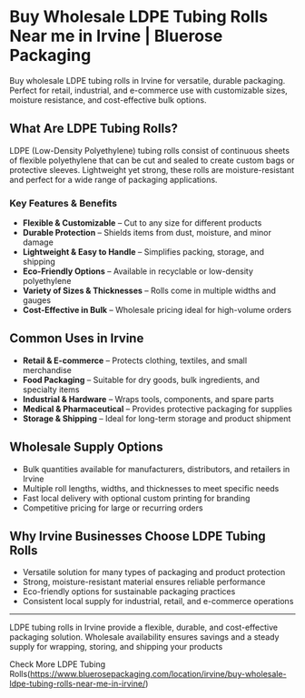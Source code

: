 # Buy Wholesale LDPE Tubing Rolls Near me in Irvine | Bluerose Packaging

Buy wholesale LDPE tubing rolls in Irvine for versatile, durable packaging. Perfect for retail, industrial, and e-commerce use with customizable sizes, moisture resistance, and cost-effective bulk options.

## What Are LDPE Tubing Rolls?

LDPE (Low-Density Polyethylene) tubing rolls consist of continuous sheets of flexible polyethylene that can be cut and sealed to create custom bags or protective sleeves. Lightweight yet strong, these rolls are moisture-resistant and perfect for a wide range of packaging applications.

### Key Features & Benefits

- **Flexible & Customizable** – Cut to any size for different products  
- **Durable Protection** – Shields items from dust, moisture, and minor damage  
- **Lightweight & Easy to Handle** – Simplifies packing, storage, and shipping  
- **Eco-Friendly Options** – Available in recyclable or low-density polyethylene  
- **Variety of Sizes & Thicknesses** – Rolls come in multiple widths and gauges  
- **Cost-Effective in Bulk** – Wholesale pricing ideal for high-volume orders  

## Common Uses in Irvine

- **Retail & E-commerce** – Protects clothing, textiles, and small merchandise  
- **Food Packaging** – Suitable for dry goods, bulk ingredients, and specialty items  
- **Industrial & Hardware** – Wraps tools, components, and spare parts  
- **Medical & Pharmaceutical** – Provides protective packaging for supplies  
- **Storage & Shipping** – Ideal for long-term storage and product shipment  

## Wholesale Supply Options

- Bulk quantities available for manufacturers, distributors, and retailers in Irvine  
- Multiple roll lengths, widths, and thicknesses to meet specific needs  
- Fast local delivery with optional custom printing for branding  
- Competitive pricing for large or recurring orders  

## Why Irvine Businesses Choose LDPE Tubing Rolls

- Versatile solution for many types of packaging and product protection  
- Strong, moisture-resistant material ensures reliable performance  
- Eco-friendly options for sustainable packaging practices  
- Consistent local supply for industrial, retail, and e-commerce operations  

---

LDPE tubing rolls in Irvine provide a flexible, durable, and cost-effective packaging solution. Wholesale availability ensures savings and a steady supply for wrapping, storing, and shipping your products

Check More LDPE Tubing Rolls(https://www.bluerosepackaging.com/location/irvine/buy-wholesale-ldpe-tubing-rolls-near-me-in-irvine/)  
